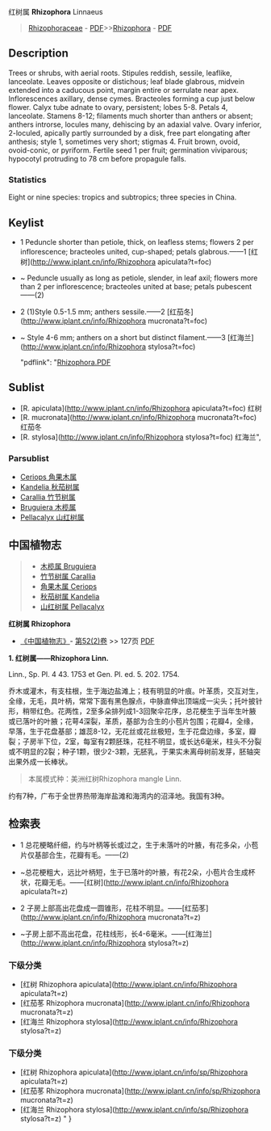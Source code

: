 红树属 **Rhizophora** Linnaeus

> [Rhizophoraceae](http://www.iplant.cn/info/Rhizophoraceae?t=foc) - [PDF](http://www.iplant.cn/foc/pdf/Rhizophoraceae.pdf)>>[Rhizophora](http://www.iplant.cn/info/Rhizophora?t=foc) - [PDF](http://www.iplant.cn/foc/pdf/Rhizophora.pdf)

## Description

Trees or shrubs, with aerial roots. Stipules reddish, sessile, leaflike, lanceolate. Leaves opposite or distichous; leaf blade glabrous, midvein extended into a caducous point, margin entire or serrulate near apex. Inflorescences axillary, dense cymes. Bracteoles forming a cup just below flower. Calyx tube adnate to ovary, persistent; lobes 5-8. Petals 4, lanceolate. Stamens 8-12; filaments much shorter than anthers or absent; anthers introrse, locules many, dehiscing by an adaxial valve. Ovary inferior, 2-loculed, apically partly surrounded by a disk, free part elongating after anthesis; style 1, sometimes very short; stigmas 4. Fruit brown, ovoid, ovoid-conic, or pyriform. Fertile seed 1 per fruit; germination viviparous; hypocotyl protruding to 78 cm before propagule falls.

### Statistics
Eight or nine species: tropics and subtropics; three species in China.


## Keylist

* 1 Peduncle shorter than petiole, thick, on leafless stems; flowers 2 per inflorescence; bracteoles united, cup-shaped; petals glabrous.——1 [红树](http://www.iplant.cn/info/Rhizophora apiculata?t=foc)
* ~ Peduncle usually as long as petiole, slender, in leaf axil; flowers more than 2 per inflorescence; bracteoles united at base; petals pubescent——(2)

* 2 (1)Style 0.5-1.5 mm; anthers sessile.——2 [红茄冬](http://www.iplant.cn/info/Rhizophora mucronata?t=foc)
* ~ Style 4-6 mm; anthers on a short but distinct filament.——3 [红海兰](http://www.iplant.cn/info/Rhizophora stylosa?t=foc)

  "pdflink": "[Rhizophora.PDF](http://www.iplant.cn/foc/pdf/Rhizophora.pdf)
## Sublist
* [R.  apiculata](http://www.iplant.cn/info/Rhizophora apiculata?t=foc)
 红树
* [R.  mucronata](http://www.iplant.cn/info/Rhizophora mucronata?t=foc)
 红茄冬
* [R.  stylosa](http://www.iplant.cn/info/Rhizophora stylosa?t=foc) 红海兰",

### Parsublist

* [Ceriops  角果木属](http://www.iplant.cn/info/Ceriops?t=foc)
* [Kandelia  秋茄树属](http://www.iplant.cn/info/Kandelia?t=foc)
* [Carallia  竹节树属](http://www.iplant.cn/info/Carallia?t=foc)
* [Bruguiera  木榄属](http://www.iplant.cn/info/Bruguiera?t=foc)
* [Pellacalyx  山红树属](http://www.iplant.cn/info/Pellacalyx?t=foc)


## 中国植物志

> * [木榄属  Bruguiera](Bruguiera-木榄属.md)
> * [竹节树属  Carallia](Carallia-竹节树属.md)
> * [角果木属  Ceriops](Ceriops-角果木属.md)
> * [秋茄树属  Kandelia](http://www.iplant.cn/info/Kandelia?t=z)
> * [山红树属  Pellacalyx](http://www.iplant.cn/info/Pellacalyx?t=z)


**红树属 Rhizophora**

* [《中国植物志》](http://www.iplant.cn/frps)- [第52(2)卷](http://www.iplant.cn/frps/vol/52(2)) >> 127页 [PDF](http://www.iplant.cn/frps/pdf/52(2)/127y.pdf)


**1. 红树属——Rhizophora Linn.**

Linn., Sp. Pl. 4 43. 1753 et Gen. Pl. ed. 5. 202. 1754.

乔木或灌木，有支柱根，生于海边盐滩上；枝有明显的叶痕。叶革质，交互对生，全缘，无毛，具叶柄，常常下面有黑色腺点，中脉直伸出顶端成一尖头；托叶披针形，稍带红色。花两性，2至多朵排列成1-3回聚伞花序，总花梗生于当年生叶腋或已落叶的叶腋；花萼4深裂，革质，基部为合生的小苞片包围；花瓣4，全缘，早落，生于花盘基部；雄蕊8-12，无花丝或花丝极短，生于花盘边缘，多室，瓣裂；子房半下位，2室，每室有2颗胚珠，花柱不明显，或长达6毫米，柱头不分裂或不明显的2裂；种子1颗，很少2-3颗，无胚乳，于果实未离母树前发芽，胚轴突出果外成一长棒状。

> 本属模式种：美洲红树Rhizophora mangle Linn.

约有7种，广布于全世界热带海岸盐滩和海湾内的沼泽地。我国有3种。

## 检索表

* 1 总花梗略纤细，约与叶柄等长或过之，生于未落叶的叶腋，有花多朵，小苞片仅基部合生，花瓣有毛。——(2)
* ~总花梗粗大，远比叶柄短，生于已落叶的叶腋，有花2朵，小苞片合生成杯状，花瓣无毛。——[红树](http://www.iplant.cn/info/Rhizophora apiculata?t=z)


* 2 子房上部高出花盘成一圆锥形，花柱不明显。——[红茄苳](http://www.iplant.cn/info/Rhizophora mucronata?t=z)

* ~子房上部不高出花盘，花柱线形，长4-6毫米。——[红海兰](http://www.iplant.cn/info/Rhizophora stylosa?t=z)

### 下级分类
* [红树  Rhizophora apiculata](http://www.iplant.cn/info/Rhizophora apiculata?t=z)
* [红茄苳  Rhizophora mucronata](http://www.iplant.cn/info/Rhizophora mucronata?t=z)
* [红海兰  Rhizophora stylosa](http://www.iplant.cn/info/Rhizophora stylosa?t=z)

### 下级分类
* [红树  Rhizophora apiculata](http://www.iplant.cn/info/sp/Rhizophora apiculata?t=z)
* [红茄苳  Rhizophora mucronata](http://www.iplant.cn/info/sp/Rhizophora mucronata?t=z)
* [红海兰  Rhizophora stylosa](http://www.iplant.cn/info/sp/Rhizophora stylosa?t=z)
"
}